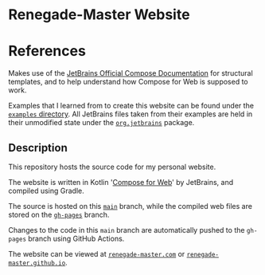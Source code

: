 # Renegade-Master Website

# References

Makes use of the [JetBrains Official Compose Documentation](https://github.com/JetBrains/compose-jb/) for structural
templates, and to help understand how Compose for Web is supposed to work.

Examples that I learned from to create this website can be found under
the [`examples` directory](https://github.com/JetBrains/compose-jb/tree/master/examples). All JetBrains files taken from
their examples are held in their unmodified state under the [`org.jetbrains`](./src/jsMain/kotlin/org/jetbrains/)
package.

## Description

This repository hosts the source code for my personal website.

The website is written in Kotlin '[Compose for Web](https://compose-web.ui.pages.jetbrains.team/)' by JetBrains, and
compiled using Gradle.

The source is hosted on this [`main`](https://github.com/Renegade-Master/renegade-master.github.io) branch, while the
compiled web files are stored on the
[`gh-pages`](https://github.com/Renegade-Master/renegade-master.github.io/tree/gh-pages) branch.

Changes to the code in this `main` branch are automatically pushed to the `gh-pages` branch using GitHub Actions.

The website can be viewed at [`renegade-master.com`](https://renegade-master.com)
or [`renegade-master.github.io`](https://renegade-master.github.io).
